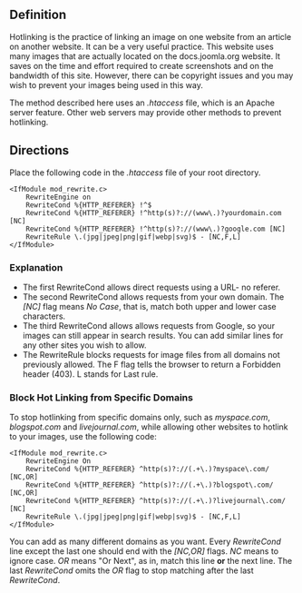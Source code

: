 <!-- Filename: How_do_you_block_direct_hot_linking_to_image_files_using_htaccess%3F / Display title: Image hotlink prevention -->

## Definition

Hotlinking is the practice of linking an image on one website from an article
on another website. It can be a very useful practice. This website uses many
images that are actually located on the docs.joomla.org website. It saves on
the time and effort required to create screenshots and on the bandwidth of
this site. However, there can be copyright issues and you may wish to prevent
your images being used in this way.

The method described here uses an *.htaccess* file, which is an Apache server
feature. Other web servers may provide other methods to prevent hotlinking.

## Directions

Place the following code in the *.htaccess* file of your root directory.
```
<IfModule mod_rewrite.c>
    RewriteEngine on
    RewriteCond %{HTTP_REFERER} !^$
    RewriteCond %{HTTP_REFERER} !^http(s)?://(www\.)?yourdomain.com [NC]
    RewriteCond %{HTTP_REFERER} !^http(s)?://(www\.)?google.com [NC]
    RewriteRule \.(jpg|jpeg|png|gif|webp|svg)$ - [NC,F,L]
</IfModule>
```

### Explanation

* The first RewriteCond allows direct requests using a URL- no referer.
* The second RewriteCond allows requests from your own domain. The *\[NC\]*
    flag means *No Case*, that is, match both upper and lower case characters.
* The third RewriteCond allows allows requests from Google, so your images
    can still appear in search results. You can add similar lines for any
    other sites you wish to allow.
* The RewriteRule blocks requests for image files from all domains not
    previously allowed. The F flag tells the browser to return a Forbidden
    header (403). L stands for Last rule.

### Block Hot Linking from Specific Domains

To stop hotlinking from specific domains only, such as *myspace.com*,
*blogspot.com* and *livejournal.com*, while allowing other websites to
hotlink to your images, use the following code:

```
<IfModule mod_rewrite.c>
    RewriteEngine On
    RewriteCond %{HTTP_REFERER} ^http(s)?://(.+\.)?myspace\.com/ [NC,OR]
    RewriteCond %{HTTP_REFERER} ^http(s)?://(.+\.)?blogspot\.com/ [NC,OR]
    RewriteCond %{HTTP_REFERER} ^http(s)?://(.+\.)?livejournal\.com/ [NC]
    RewriteRule \.(jpg|jpeg|png|gif|webp|svg)$ - [NC,F,L]
</IfModule>
```
You can add as many different domains as you want. Every *RewriteCond*
line except the last one should end with the *\[NC,OR\]* flags. *NC*
means to ignore case. *OR* means "Or Next", as in, match this line
**or** the next line. The last *RewriteCond* omits the *OR* flag to stop
matching after the last *RewriteCond*.

